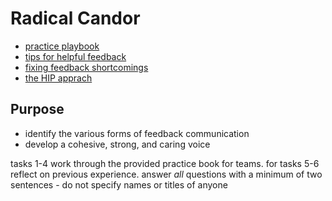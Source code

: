 # Radical Candor

- [practice playbook](https://www.radicalcandor.com/wp-content/uploads/2021/07/Radical-Candor-Practice-Workbook.pdf)
- [tips for helpful feedback](https://www.radicalcandor.com/blog/tips-for-giving-feedback/)
- [fixing feedback shortcomings](https://www.radicalcandor.com/blog/why-feedback-fails-how-to-fix-it/)
- [the HIP apprach](https://www.radicalcandor.com/blog/a-hip-approach-to-feedback/)

## Purpose

- identify the various forms of feedback communication
- develop a cohesive, strong, and caring voice

tasks 1-4 work through the provided practice book for teams. for tasks 5-6
reflect on previous experience. answer _all_ questions with a minimum of two
sentences - do not specify names or titles of anyone
